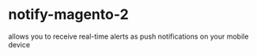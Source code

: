 # notify-magento-2
allows you to receive real-time alerts as push notifications on your mobile device
